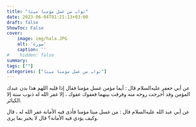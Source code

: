 ```yaml
---
title: "ثواب من غسل مؤمنا ميتا"
date: 2023-06-04T01:21:13+03:00
draft: false
ShowToc: False
cover:
    image: img/hala.JPG
    alt: 'صورة'
    caption: ''
#    hidden: false
summary: 
tags: [""]
categories: ["ثواب من غسل مؤمنا ميتا"]
---
```

عن
أبي جعفر عليه‌السلام قال : أيما مؤمن غسل مؤمنا فقال إذا قلبه اللهم هذا
بدن عبدك المؤمن وقد أخرجت روحه منه وفرقت بينهما فعفوك عفوك ،
إلا غفر الله له ذنوب سنة إلا الكبائر.

عن أبي عبد الله عليه‌السلام قال : من غسل ميتا مؤمنا فأدى فيه الأمانة غفر الله
له ، قال وكيف يؤدي فيه الأمانة؟ قال لا يخبر بما يرى.


